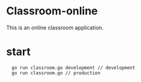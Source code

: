 # Classroom-online

This is an online classroom application.

# start

      go run classroom.go development // development
      go run classroom.go // production

